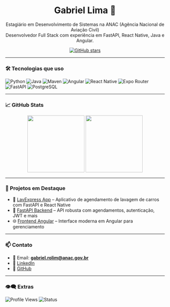 <h1 align="center">Gabriel Lima 🚀</h1>

<p align="center">
  Estagiário em Desenvolvimento de Sistemas na ANAC (Agência Nacional de Aviação Civil)<br>
  Desenvolvedor Full Stack com experiência em FastAPI, React Native, Java e Angular.
</p>

<p align="center">
  <a href="https://github.com/gabriel00lima/lima-lavexpress-python/stargazers">
    <img src="https://img.shields.io/github/stars/gabriel00lima/lima-lavexpress-python?style=social" alt="GitHub stars">
  </a>
</p>

---

### 🛠 Tecnologias que uso

![Python](https://img.shields.io/badge/Python-3670A0?style=for-the-badge&logo=python&logoColor=white)
![Java](https://img.shields.io/badge/Java-ED8B00?style=for-the-badge&logo=java&logoColor=white)
![Maven](https://img.shields.io/badge/Maven-C71A36?style=for-the-badge&logo=apachemaven&logoColor=white)
![Angular](https://img.shields.io/badge/Angular-DD0031?style=for-the-badge&logo=angular&logoColor=white)
![React Native](https://img.shields.io/badge/React_Native-20232A?style=for-the-badge&logo=react&logoColor=61DAFB)
![Expo Router](https://img.shields.io/badge/Expo%20Router-000020?style=for-the-badge&logo=expo&logoColor=white)
![FastAPI](https://img.shields.io/badge/FastAPI-005571?style=for-the-badge&logo=fastapi)
![PostgreSQL](https://img.shields.io/badge/Postgres-4169E1?style=for-the-badge&logo=postgresql&logoColor=white)

---

### 📈 GitHub Stats

<div align="center">
  <img height="180em" src="https://github-readme-stats.vercel.app/api?username=gabriel00lima&show_icons=true&theme=radical" />
  <img height="180em" src="https://github-readme-stats.vercel.app/api/top-langs/?username=gabriel00lima&layout=compact&theme=radical"/>
</div>

---

### 🚀 Projetos em Destaque

- 🔧 [LavExpress App](https://github.com/gabriel00lima/lima-lavexpress-python) – Aplicativo de agendamento de lavagem de carros com FastAPI e React Native  
- 🧼 [FastAPI Backend](https://github.com/gabriel00lima/lima-lavexpress-python/tree/main/pythonProject) – API robusta com agendamentos, autenticação, JWT e mais  
- 🌐 [Frontend Angular](https://github.com/gabriel00lima/lima-lavexpress-python/tree/main/frontend-angular) – Interface moderna em Angular para gerenciamento  

---

### 📫 Contato

- 📧 Email: **gabriel.rolim@anac.gov.br**  
- 💼 [LinkedIn](https://www.linkedin.com/in/gabriel-lima000/)  
- 🧠 [GitHub](https://github.com/gabriel00lima)

---

### 👁️‍🗨️ Extras

![Profile Views](https://komarev.com/ghpvc/?username=gabriel00lima&color=blue)
![Status](https://img.shields.io/badge/status-Em%20Desenvolvimento-yellow)
